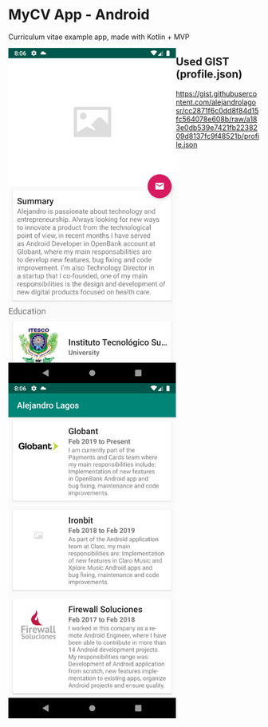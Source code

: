 # MyCV App - Android
Curriculum vitae example app, made with Kotlin + MVP

<img src="images/cv_intro.png" width="336" align="left">

<img src="images/cv_down.png" width="336" align="left">

## Used GIST (profile.json)
https://gist.githubusercontent.com/alejandrolagosr/cc2871f6c0dd8f84d15fc564078e608b/raw/a183e0db539e7421fb2238209d8137fc9f48521b/profile.json
